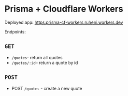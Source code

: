 # Prisma + Cloudflare Workers

Deployed app: [https:prisma-cf-workers.ruheni.workers.dev](https:prisma-cf-workers.ruheni.workers.dev)

Endpoints:

## `GET`
- `/quotes`- return all quotes
-  `/quotes/:id`– return a quote by id
## `POST`

- POST `/quotes` - create a new quote

